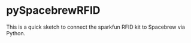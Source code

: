 pySpacebrewRFID
===============

This is a quick sketch to connect the sparkfun RFID kit to Spacebrew via Python.
